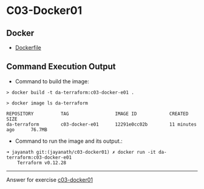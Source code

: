# C03-Docker01

## Docker
- [Dockerfile](Dockerfile)

## Command Execution Output
- Command to build the image:
```
> docker build -t da-terraform:c03-docker-e01 .

> docker image ls da-terraform

REPOSITORY          TAG                 IMAGE ID            CREATED             SIZE
da-terraform        c03-docker-e01      12291e0cc02b        11 minutes ago      76.7MB

```

- Command to run the image and its output.:
```
➜ jayanath git:(jayanath/c03-docker01) ✗ docker run -it da-terraform:c03-docker-e01
    Terraform v0.12.28

```

***
Answer for exercise [c03-docker01](https://github.com/devopsacademyau/academy/blob/af3225a3436f263164e8daebc6bbd1ef3122b900/classes/03class/exercises/c03-docker01/README.md)